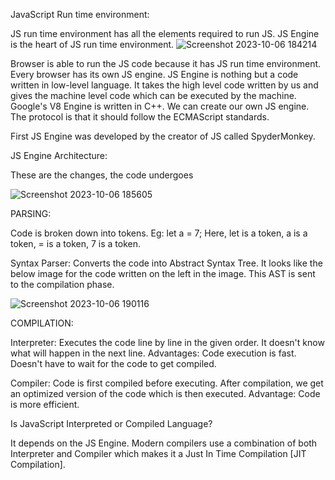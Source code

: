 JavaScript Run time environment:

JS run time environment has all the elements required to run JS. JS Engine is the heart of JS run time environment.
![Screenshot 2023-10-06 184214](https://github.com/Gayathri229/JavaScript/assets/60467364/f7caddf0-9203-4e6d-9566-9eb4ad947783)

Browser is able to run the JS code because it has JS run time environment. Every browser has its own JS engine. 
JS Engine is nothing but a code written in low-level language. It takes the high level code written by us and gives the machine level code which can be executed by the machine. Google's V8 Engine is written in C++.
We can create our own JS engine. The protocol is that it should follow the ECMAScript standards. 

First JS Engine was developed by the creator of JS called SpyderMonkey.


JS Engine Architecture:

These are the changes, the code undergoes

![Screenshot 2023-10-06 185605](https://github.com/Gayathri229/JavaScript/assets/60467364/f67bc1bb-343d-4173-a8e2-ddc9813988a8)


PARSING:

Code is broken down into tokens. Eg: let a = 7;
Here, let is a token, a is a token, = is a token, 7 is a token.

Syntax Parser: Converts the code into Abstract Syntax Tree. It looks like the below image for the code written on the left in the image. This AST is sent to the compilation phase.

![Screenshot 2023-10-06 190116](https://github.com/Gayathri229/JavaScript/assets/60467364/87d4c581-55f1-428c-ac3c-e830bc3a04f6)


COMPILATION:

Interpreter: Executes the code line by line in the given order. It doesn't know what will happen in the next line.
Advantages: Code execution is fast. Doesn't have to wait for the code to get compiled.

Compiler: Code is first compiled before executing. After compilation, we get an optimized version of the code which is then executed.
Advantage: Code is more efficient.

Is JavaScript Interpreted or Compiled Language?

It depends on the JS Engine. Modern compilers use a combination of both Interpreter and Compiler which makes it a Just In Time Compilation [JIT Compilation].
